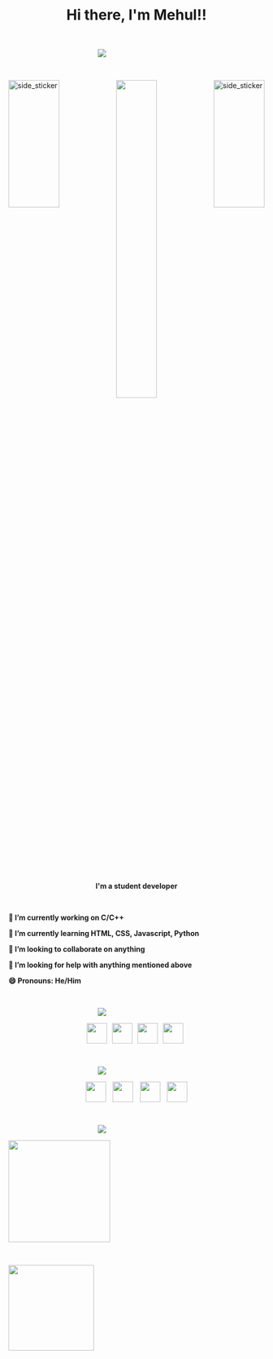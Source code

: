 <h1 align="center">Hi there, I'm Mehul!!</h1>

<p>&nbsp;</P>

<a align="right" href="https://github.com/DenverCoder1/readme-typing-svg"><img src="https://readme-typing-svg.herokuapp.com?&font=Oswald&color=2CFF00&size=28&lines=Welcome+To+My+GitHub+Profile+:);" style="padding-left:11rem"></a>

<p>&nbsp;</P>
<img align="right"  width=100px height=250px alt="side_sticker" src="https://media.giphy.com/media/TEnXkcsHrP4YedChhA/giphy.gif" />
<img align="left"  width=100px height=250px alt="side_sticker" src="https://media.giphy.com/media/TEnXkcsHrP4YedChhA/giphy.gif" />

<p align="center" ><img 
 src="https://c.tenor.com/itjFesV8_RUAAAAi/soulja-boy-pepe.gif" width="40%"></p>

<p align="center"><b>I'm a student developer<br/>

<p>&nbsp;</P>

<p1><b>
🔭 I’m currently working on C/C++ </b></P>
<p2><b>
🌱 I’m currently learning HTML, CSS, Javascript, Python</b></p2>                        

<p3><b>
👯 I’m looking to collaborate on anything</b></p3>

<p4><b>
🤔 I’m looking for help with anything mentioned above</b></p4>

<p5><b>
😄 Pronouns: He/Him</b></p5>



<p>&nbsp;</P>

<a align="center" href="https://github.com/DenverCoder1/readme-typing-svg"><img  src="https://readme-typing-svg.herokuapp.com?&font=Oswald&color=7D00FF&size=28&lines=Technology+:;" style="padding-left:11rem"/></a>
<p><center>
<img align="center" width=40 height=40 src="https://cdn.jsdelivr.net/gh/devicons/devicon/icons/html5/html5-original.svg" />&nbsp;&nbsp;
<img align="center" width=40 height=40 src="https://cdn.jsdelivr.net/gh/devicons/devicon/icons/css3/css3-plain.svg" />&nbsp;&nbsp;
<img align="center" width=40 height=40 src="https://cdn.jsdelivr.net/gh/devicons/devicon/icons/javascript/javascript-original.svg" />&nbsp;&nbsp;
<img align="center" width=40 height=40 src="https://cdn-icons.flaticon.com/png/512/3665/premium/3665923.png?token=exp=1650043801~hmac=1162b2ac69a996e3a6171f3812e7ee4e" />&nbsp;&nbsp;</center></p>
<p>&nbsp;</P>
<a align="center" href="https://github.com/DenverCoder1/readme-typing-svg"><img  src="https://readme-typing-svg.herokuapp.com?&font=Oswald&color=00FDFF&size=28&lines=Connect+With+Me+:;" style="padding-left:11rem"/></a>

<p><center>
  <a href="mailto:mehul2711@gmail.com" target="_blank"><img align="center" src="https://cdn-icons-png.flaticon.com/512/5968/5968534.png" width=40 height=40/></a>&nbsp;&nbsp;&nbsp;
  <a href="https://twitter.com/Mehulkumar_27" target="_blank"> <img align="center" src="https://raw.githubusercontent.com/rahuldkjain/github-profile-readme-generator/master/src/images/icons/Social/twitter.svg" width=40 height=40/></a>&nbsp;&nbsp;&nbsp;
  <a href="https://www.linkedin.com/in/mehul-kumar-0bb856223/" target="_blank"> <img align="center" src="https://raw.githubusercontent.com/rahuldkjain/github-profile-readme-generator/master/src/images/icons/Social/linked-in-alt.svg" width-40 height=40/></a>&nbsp;&nbsp;&nbsp;
  <a href="https://www.instagram.com/Mehul_27/" target="_blank"> <img align="center" src = "https://raw.githubusercontent.com/rahuldkjain/github-profile-readme-generator/master/src/images/icons/Social/instagram.svg" height=40 width=40/></a>
</center>
</p>
<p>&nbsp;</P>

<a align="center" href="https://github.com/DenverCoder1/readme-typing-svg"><img  src="https://readme-typing-svg.herokuapp.com?&font=Oswald&color=FBFA18&size=28&lines=Stats+:;" style="padding-left:11rem"/></a>

<a href="https://github.com/Mehul2711">
<img align="center" height="200px" src="https://github-readme-stats.vercel.app/api?username=Mehul2711&show_icons=true&theme=vision-friendly-dark"/></a>

<p>&nbsp;</P>
<p align="left">
<a href="https://github.com/Mehul2711">

  <img height="168px" src="https://github-readme-stats-eight-theta.vercel.app/api/top-langs/?username=Mehul2711&layout=compact&langs_count=4&theme=vision-friendly-dark"/>
</a>
</p>
